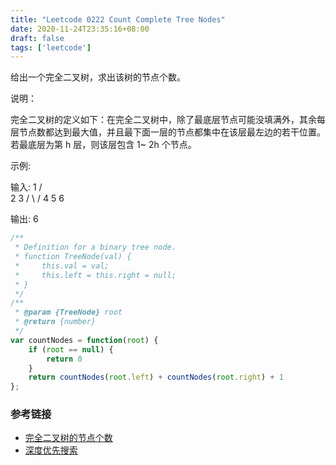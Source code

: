 ```yaml
---
title: "Leetcode 0222 Count Complete Tree Nodes"
date: 2020-11-24T23:35:16+08:00
draft: false
tags: ['leetcode']
---
```


给出一个完全二叉树，求出该树的节点个数。

说明：

完全二叉树的定义如下：在完全二叉树中，除了最底层节点可能没填满外，其余每层节点数都达到最大值，并且最下面一层的节点都集中在该层最左边的若干位置。若最底层为第 h 层，则该层包含 1~ 2h 个节点。

示例:

输入: 
    1
   / \
  2   3
 / \  /
4  5 6

输出: 6

```js
/**
 * Definition for a binary tree node.
 * function TreeNode(val) {
 *     this.val = val;
 *     this.left = this.right = null;
 * }
 */
/**
 * @param {TreeNode} root
 * @return {number}
 */
var countNodes = function(root) {
    if (root == null) {
        return 0
    }
    return countNodes(root.left) + countNodes(root.right) + 1
};
```


### 参考链接 

- [完全二叉树的节点个数](https://leetcode-cn.com/problems/count-complete-tree-nodes/)
- [深度优先搜索](/posts/depth-firtst-search.md)
